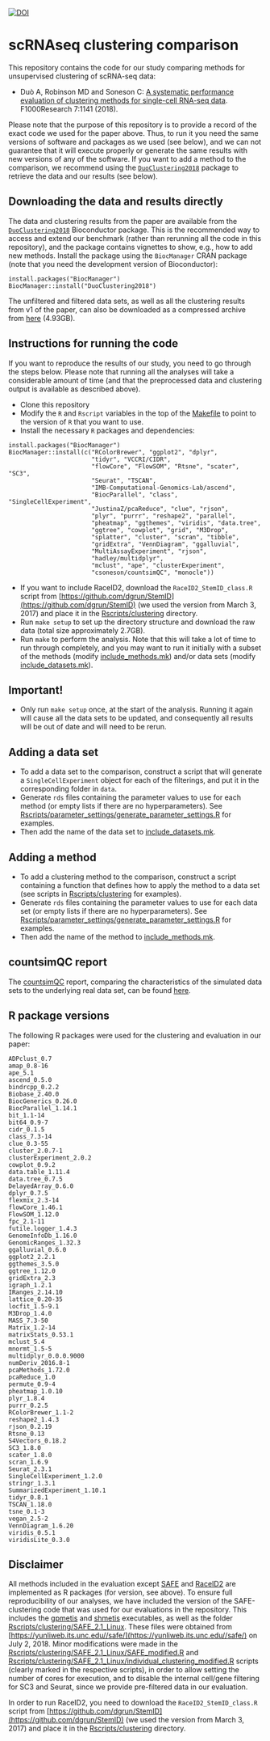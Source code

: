 [![DOI](https://zenodo.org/badge/98410072.svg)](https://zenodo.org/badge/latestdoi/98410072)

# scRNAseq clustering comparison
This repository contains the code for our study comparing methods for unsupervised clustering of scRNA-seq data:

- Duò A, Robinson MD and Soneson C: [A systematic performance evaluation of clustering methods for single-cell RNA-seq data](https://f1000research.com/articles/7-1141/v2). F1000Research 7:1141 (2018).

Please note that the purpose of this repository is to provide a record of the exact code we used for the paper above. Thus, to run it you need the same versions of software and packages as we used (see below), and we can not guarantee that it will execute properly or generate the same results with new versions of any of the software. If you want to add a method to the comparison, we recommend using the [`DuoClustering2018`](https://bioconductor.org/packages/DuoClustering2018/) package to retrieve the data and our results (see below). 

## Downloading the data and results directly
The data and clustering results from the paper are available from the [`DuoClustering2018`](https://bioconductor.org/packages/DuoClustering2018/) Bioconductor package. This is the recommended way to access and extend our benchmark (rather than rerunning all the code in this repository), and the package contains vignettes to show, e.g., how to add new methods. Install the package using the `BiocManager` CRAN package (note that you need the development version of Bioconductor):

```
install.packages("BiocManager")
BiocManager::install("DuoClustering2018")
```

The unfiltered and filtered data sets, as well as all the clustering results from v1 of the paper, can also be downloaded as a compressed archive from [here](http://imlspenticton.uzh.ch/robinson_lab/DuoClustering2018/DuoClustering2018.tar.gz) (4.93GB). 


## Instructions for running the code
If you want to reproduce the results of our study, you need to go through the steps below. Please note that running all the analyses will take a considerable amount of time (and that the preprocessed data and clustering output is available as described above).

- Clone this repository
- Modify the `R` and `Rscript` variables in the top of the [Makefile](Makefile) to point to the version of `R` that you want to use.
- Install the necessary `R` packages and dependencies:

```
install.packages("BiocManager")
BiocManager::install(c("RColorBrewer", "ggplot2", "dplyr", 
                       "tidyr", "VCCRI/CIDR", 
                       "flowCore", "FlowSOM", "Rtsne", "scater", "SC3", 
                       "Seurat", "TSCAN", 
                       "IMB-Computational-Genomics-Lab/ascend",
                       "BiocParallel", "class", "SingleCellExperiment",
                       "JustinaZ/pcaReduce", "clue", "rjson", 
                       "plyr", "purrr", "reshape2", "parallel", 
                       "pheatmap", "ggthemes", "viridis", "data.tree", 
                       "ggtree", "cowplot", "grid", "M3Drop",
                       "splatter", "cluster", "scran", "tibble", 
                       "gridExtra", "VennDiagram", "ggalluvial", 
                       "MultiAssayExperiment", "rjson", 
                       "hadley/multidplyr",
                       "mclust", "ape", "clusterExperiment", 
                       "csoneson/countsimQC", "monocle"))
```

- If you want to include RaceID2, download the `RaceID2_StemID_class.R` script from [https://github.com/dgrun/StemID](https://github.com/dgrun/StemID) (we used the version from March 3, 2017) and place it in the [Rscripts/clustering](Rscripts/clustering) directory. 
- Run `make setup` to set up the directory structure and download the raw data (total size approximately 2.7GB).
- Run `make` to perform the analysis. Note that this will take a lot of time to run through completely, and you may want to run it initially with a subset of the methods (modify [include_methods.mk](include_methods.mk)) and/or data sets (modify [include_datasets.mk](include_datasets.mk)). 

## Important!
- Only run `make setup` once, at the start of the analysis. Running it again will cause all the data sets to be updated, and consequently all results will be out of date and will need to be rerun.

## Adding a data set
- To add a data set to the comparison, construct a script that will generate a `SingleCellExperiment` object for each of the filterings, and put it in the corresponding folder in `data`.
- Generate `rds` files containing the parameter values to use for each method (or empty lists if there are no hyperparameters). See [Rscripts/parameter_settings/generate_parameter_settings.R](Rscripts/parameter_settings/generate_parameter_settings.R) for examples.
- Then add the name of the data set to [include_datasets.mk](include_datasets.mk).

## Adding a method
- To add a clustering method to the comparison, construct a script containing a function that defines how to apply the method to a data set (see scripts in [Rscripts/clustering](Rscripts/clustering) for examples).
- Generate `rds` files containing the parameter values to use for each data set (or empty lists if there are no hyperparameters). See [Rscripts/parameter_settings/generate_parameter_settings.R](Rscripts/parameter_settings/generate_parameter_settings.R) for examples.
- Then add the name of the method to [include_methods.mk](include_methods.mk).

## countsimQC report 
The [countsimQC](https://github.com/csoneson/countsimQC) report, comparing the characteristics of the simulated data sets to the underlying real data set, can be found [here](http://imlspenticton.uzh.ch/robinson_lab/DuoClustering2018/Kumar_countsimQC.html).

## R package versions
The following R packages were used for the clustering and evaluation in our paper:

```
ADPclust_0.7
amap_0.8-16
ape_5.1
ascend_0.5.0
bindrcpp_0.2.2
Biobase_2.40.0
BiocGenerics_0.26.0
BiocParallel_1.14.1
bit_1.1-14
bit64_0.9-7
cidr_0.1.5
class_7.3-14
clue_0.3-55
cluster_2.0.7-1
clusterExperiment_2.0.2
cowplot_0.9.2
data.table_1.11.4
data.tree_0.7.5
DelayedArray_0.6.0
dplyr_0.7.5
flexmix_2.3-14
flowCore_1.46.1
FlowSOM_1.12.0
fpc_2.1-11
futile.logger_1.4.3
GenomeInfoDb_1.16.0
GenomicRanges_1.32.3
ggalluvial_0.6.0
ggplot2_2.2.1
ggthemes_3.5.0
ggtree_1.12.0
gridExtra_2.3
igraph_1.2.1
IRanges_2.14.10
lattice_0.20-35
locfit_1.5-9.1
M3Drop_1.4.0
MASS_7.3-50
Matrix_1.2-14
matrixStats_0.53.1
mclust_5.4
mnormt_1.5-5
multidplyr_0.0.0.9000
numDeriv_2016.8-1
pcaMethods_1.72.0
pcaReduce_1.0
permute_0.9-4
pheatmap_1.0.10
plyr_1.8.4
purrr_0.2.5
RColorBrewer_1.1-2
reshape2_1.4.3
rjson_0.2.19
Rtsne_0.13
S4Vectors_0.18.2
SC3_1.8.0
scater_1.8.0
scran_1.6.9
Seurat_2.3.1
SingleCellExperiment_1.2.0
stringr_1.3.1
SummarizedExperiment_1.10.1
tidyr_0.8.1
TSCAN_1.18.0
tsne_0.1-3
vegan_2.5-2
VennDiagram_1.6.20
viridis_0.5.1
viridisLite_0.3.0
```

## Disclaimer
All methods included in the evaluation except [SAFE](https://www.biorxiv.org/content/early/2018/03/28/215723) and [RaceID2]() are implemented as R packages (for version, see above). To ensure full reproducibility of our analyses, we have included the version of the SAFE-clustering code that was used for our evaluations in the repository. This includes the [gpmetis](gpmetis) and [shmetis](shmetis) executables, as well as the folder [Rscripts/clustering/SAFE_2.1_Linux](Rscripts/clustering/SAFE_2.1_Linux). These files were obtained from [https://yunliweb.its.unc.edu//safe/](https://yunliweb.its.unc.edu//safe/) on July 2, 2018. Minor modifications were made in the [Rscripts/clustering/SAFE_2.1_Linux/SAFE_modified.R](Rscripts/clustering/SAFE_2.1_Linux/SAFE_modified.R) and [Rscripts/clustering/SAFE_2.1_Linux/individual_clustering_modified.R](Rscripts/clustering/SAFE_2.1_Linux/individual_clustering_modified.R) scripts (clearly marked in the respective scripts), in order to allow setting the number of cores for execution, and to disable the internal cell/gene filtering for SC3 and Seurat, since we provide pre-filtered data in our evaluation. 

In order to run RaceID2, you need to download the `RaceID2_StemID_class.R` script from [https://github.com/dgrun/StemID](https://github.com/dgrun/StemID) (we used the version from March 3, 2017) and place it in the [Rscripts/clustering](Rscripts/clustering) directory. 